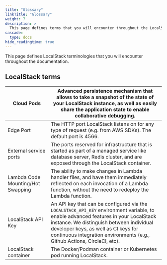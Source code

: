 ```yaml
---
title: "Glossary"
linkTitle: "Glossary"
weight: 7
description: >
  This page defines terms that you will encounter throughout the LocalStack documentation.
cascade:
  type: docs
hide_readingtime: true
---
```


This page defines LocalStack terminologies that you will encounter throughout the documentation.

## LocalStack terms

| Cloud Pods                        | Advanced persistence mechanism that allows to take a snapshot of the state of your LocalStack instance, as well as easily share the application state to enable collaborative debugging.                                                                                                          |
| --------------------------------- | ------------------------------------------------------------------------------------------------------------------------------------------------------------------------------------------------------------------------------------------------------------------------------------------------- |
| Edge Port                         | The HTTP port LocalStack listens on for any type of request (e.g. from AWS SDKs). The default port is 4566.                                                                                                                                                                                       |
| External service ports            | The ports reserved for infrastructure that is started as part of a managed service like database server, Redis cluster, and are exposed through the LocalStack container.                                                                                                                         |
| Lambda Code Mounting/Hot Swapping | The ability to make changes in Lambda handler files, and have them immediately reflected on each invocation of a Lambda function, without the need to redeploy the Lambda function.                                                                                                               |
| LocalStack API Key                | An API key that can be configured via the `LOCALSTACK_API_KEY` environment variable, to enable advanced features in your LocalStack instance. We distinguish between individual developer keys, as well as CI keys for continuous integration environments (e.g., Github Actions, CircleCI, etc). |
| LocalStack container              | The Docker/Podman container or Kubernetes pod running LocalStack.                                                                                                                                                                                                                                 |